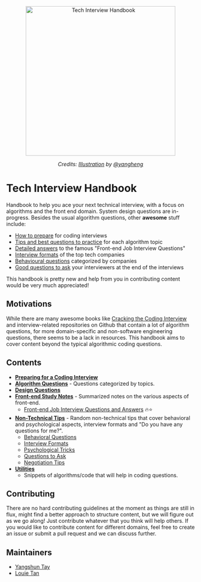 <div align="center">
  <a href="https://dribbble.com/shots/3831443-Tech-Interview-Handbook">
    <img src="https://cdn.rawgit.com/yangshun/tech-interview-handbook/master/assets/book.svg" alt="Tech Interview Handbook" width="400"/>
    </a>
  <br>
  <p>
    <em>Credits: <a href="https://dribbble.com/shots/3831443-Tech-Interview-Handbook">Illustration</a> by <a href="https://dribbble.com/yangheng">@yangheng</a>
    </em>
  </p>
</div>

# Tech Interview Handbook

Handbook to help you ace your next technical interview, with a focus on algorithms and the front end domain. System design questions are in-progress. Besides the usual algorithm questions, other **awesome** stuff include:

- [How to prepare](preparing) for coding interviews
- [Tips and best questions to practice](algorithms) for each algorithm topic
- [Detailed answers](front-end/interview-questions.md) to the famous "Front-end Job Interview Questions"
- [Interview formats](non-technical/format.md) of the top tech companies
- [Behavioural questions](non-technical/behavioral.md) categorized by companies
- [Good questions to ask](non-technical/questions-to-ask.md) your interviewers at the end of the interviews

This handbook is pretty new and help from you in contributing content would be very much appreciated!

## Motivations

While there are many awesome books like [Cracking the Coding Interview](http://www.crackingthecodinginterview.com/) and interview-related repositories on Github that contain a lot of algorithm questions, for more domain-specific and non-software engineering questions, there seems to be a lack in resources. This handbook aims to cover content beyond the typical algorithmic coding questions.

## Contents

- **[Preparing for a Coding Interview](preparing)**
- **[Algorithm Questions](algorithms)** - Questions categorized by topics.
- **[Design Questions](design)**
- **[Front-end Study Notes](front-end)** - Summarized notes on the various aspects of front-end.
  - [Front-end Job Interview Questions and Answers](front-end/interview-questions.md) 🔥⭐
- **[Non-Technical Tips](non-technical)** - Random non-technical tips that cover behavioral and psychological aspects, interview formats and "Do you have any questions for me?".
  - [Behavioral Questions](non-technical/behavioral.md)
  - [Interview Formats](non-technical/format.md)
  - [Psychological Tricks](non-technical/psychological.md)
  - [Questions to Ask](non-technical/questions-to-ask.md)
  - [Negotiation Tips](non-technical/negotiation.md)
- **[Utilities](utilities)**
  - Snippets of algorithms/code that will help in coding questions.

## Contributing

There are no hard contributing guidelines at the moment as things are still in flux, might find a better approach to structure content, but we will figure out as we go along! Just contribute whatever that you think will help others. If you would like to contribute content for different domains, feel free to create an issue or submit a pull request and we can discuss further.

## Maintainers

- [Yangshun Tay](https://github.com/yangshun)
- [Louie Tan](https://github.com/louietyj)
